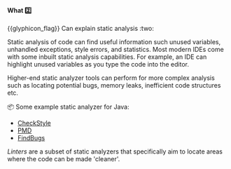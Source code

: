<div id="title">

#### What :two:

<span id="prereqs"></span>

</div>
<span id="outcomes">{{glyphicon_flag}} Can explain static analysis :two:</span>

<div id="body">

<tip-box type="definition">

<include src="../../../common/definitions.md#def-static-analysis" />

</tip-box>

Static analysis of code can find useful information such unused variables, unhandled exceptions, style errors, and statistics. Most modern IDEs come with some inbuilt static analysis capabilities. For example, an IDE can highlight unused variables as you type the code into the editor. 

Higher-end static analyzer tools can perform for more complex analysis such as locating potential bugs, memory leaks, inefficient code structures etc.

<tip-box> 

:package: Some example static analyzer for Java:
* [CheckStyle](http://checkstyle.sourceforge.net/)
* [PMD](http://findbugs.sourceforge.net/)
* [FindBugs](https://pmd.github.io/)

</tip-box>

_Linters_ are a subset of static analyzers that specifically aim to locate areas where the code can be made 'cleaner'.

</div>

<div id="extras">
</div>